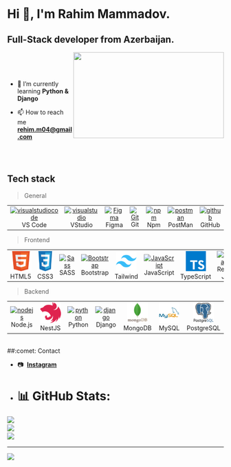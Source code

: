 <h1 align="left">Hi 👋, I'm Rahim Mammadov.</h1>

<div>

</div>
 
<h2 align="left">Full-Stack developer from Azerbaijan.</h2>
<a>
  <img src="https://raw.githubusercontent.com/abhisheknaiidu/abhisheknaiidu/master/code.gif" alt="" align="right" width="350" height="200"/>
</a>
<br>
<br>
<br>


- 🌱 I’m currently learning **Python & Django**

- 📫 How to reach me **rehim.m04@gmail.com**

<br>
<br>



<h2 align="left" id="rahim-stack">Tech stack</h2>

>  General
 
<table width='100%'>
  <tr>
   <td align="center" width="96"> 
        <a href="#rahim-stack" target="_blank" rel="noreferrer"> 
            <img src="https://upload.wikimedia.org/wikipedia/commons/thumb/9/9a/Visual_Studio_Code_1.35_icon.svg/1200px-Visual_Studio_Code_1.35_icon.svg.png" alt="visualstudiocode" width="48" height="48"/> 
        </a>
        <br>VS Code
    </td>
   <td align="center" width="96"> 
        <a href="#rahim-stack" target="_blank" rel="noreferrer"> 
            <img src="https://upload.wikimedia.org/wikipedia/commons/thumb/2/2c/Visual_Studio_Icon_2022.svg/800px-Visual_Studio_Icon_2022.svg.png" alt="visualstudio" width="48" height="48"/> 
        </a>
        <br>VStudio
    </td>
    <td align="center" width="96">
      <a href="#rahim-stack" >
        <img src="https://upload.wikimedia.org/wikipedia/commons/3/33/Figma-logo.svg" width="45" height="45" alt="Figma" />
      </a>
      <br>Figma
    </td>
    <td align="center" width="96">
      <a href="#rahim-stack" >
        <img src="https://upload.wikimedia.org/wikipedia/commons/thumb/3/3f/Git_icon.svg/1200px-Git_icon.svg.png" width="48" height="48" alt="Git" />
      </a>
      <br>Git
    </td>
    <td align="center" width="96"> 
      <a href="#rahim-stack" >
        <img src="https://brandeps.com/icon-download/N/Npm-icon-vector-05.svg" width="48" height="48" alt="npm" />
      </a>
      <br>Npm
    </td>
    <td align="center" width="96"> 
        <a href="#rahim-stack" target="_blank" rel="noreferrer"> 
            <img src="https://www.vectorlogo.zone/logos/getpostman/getpostman-icon.svg" alt="postman" width="48" height="48"/> 
        </a>
        <br>PostMan
    </td>
   <td align="center" width="96"> 
        <a href="#rahim-stack" target="_blank" rel="noreferrer"> 
            <img src="https://static-00.iconduck.com/assets.00/github-icon-2048x1988-jzvzcf2t.png" alt="github" width="48" height="48"/> 
        </a>
        <br>GitHub
    </td>
  </tr> 
</table>

>  Frontend
 
<table width='100%'> 
    <tr>
        <td align="center" width="96">
            <a href="#rahim-stack">
              <img src="https://raw.githubusercontent.com/devicons/devicon/1119b9f84c0290e0f0b38982099a2bd027a48bf1/icons/html5/html5-original.svg" width="48" height="48" alt="Html5" />
            </a>
            <br>HTML5
        </td>
        <td align="center" width="96"> 
            <a href="#rahim-stack" >
              <img src="https://raw.githubusercontent.com/devicons/devicon/1119b9f84c0290e0f0b38982099a2bd027a48bf1/icons/css3/css3-original.svg" width="48" height="48" alt="css3" />
            </a>
            <br>CSS3
        </td>
        <td align="center" width="96">
            <a href="#rahim-stack">
              <img src="https://brandeps.com/icon-download/S/Sass-icon-vector-04.svg" width="48" height="48" alt="Sass" />
            </a>
            <br>SASS
        </td>
        <td align="center" width="96">
            <a href="#rahim-stack">
              <img src="https://cdn.worldvectorlogo.com/logos/bootstrap-4.svg" width="48" height="48" alt="Bootstrap" />
            </a>
            <br>Bootstrap
        </td>
            <td align="center" width="96">
            <a href="#rahim-stack">
              <img src="https://raw.githubusercontent.com/devicons/devicon/master/icons/tailwindcss/tailwindcss-plain.svg" width="48" height="48" alt="Bootstrap" />
            </a>
            <br>Tailwind
        </td>
    <td align="center" width="96">
      <a href="#rahim-stack">
        <img src="https://upload.wikimedia.org/wikipedia/commons/thumb/9/99/Unofficial_JavaScript_logo_2.svg/1024px-Unofficial_JavaScript_logo_2.svg.png" width="48" height="48" alt="JavaScript"/>
      </a>
      <br>JavaScript
    </td>
    <td align="center" width="96">
        <a href="#rahim-stack" target="_blank" rel="noreferrer"> <img src="https://raw.githubusercontent.com/devicons/devicon/master/icons/typescript/typescript-original.svg" alt="typescript" width="48" height="48"/> </a>
        <br>TypeScript
      </td>
      <td align="center" width="96">
      <a href="#rahim-stack">
        <img src="https://brandlogos.net/wp-content/uploads/2020/09/react-logo.png" width="48" height="48" alt="React" />
      </a>
      <br>React JS
    </td>
    </td>
    <td align="center" width="96">
        <a href="#rahim-stack" target="_blank" rel="noreferrer"> 
            <img src="https://raw.githubusercontent.com/devicons/devicon/master/icons/redux/redux-original.svg" alt="redux" width="48" height="48"/> 
        </a>
        <br>Redux
    </td>
    <td align="center" width="96">
        <a href="#rahim-stack" target="_blank" rel="noreferrer"> 
            <img src="https://www.drupal.org/files/project-images/nextjs-icon-dark-background.png" alt="nextjs"     
            width="48" height="48"/> 
        </a>
      <br>Next.js
    </td>
  </tr> 
</table>

>  Backend
 
<table width='100%'> 
    <tr>
    <td align="center" width="96">
        <a href="https://nodejs.org" target="_blank" rel="noreferrer"> 
            <img src="https://seeklogo.com/images/N/nodejs-logo-FBE122E377-seeklogo.com.png" alt="nodejs" width="48" height="48"/> 
        </a>
      <br>Node.js
    </td>
    <td align="center" width="96">
        <a href="#rahim-stack" target="_blank" rel="noreferrer"> 
            <img src="https://raw.githubusercontent.com/devicons/devicon/master/icons/nestjs/nestjs-plain.svg" alt="nestjs" width="48" height="48"/> 
        </a>
      <br>NestJS
    </td>
     <td align="center" width="96">
        <a href="#rahim-stack" target="_blank" rel="noreferrer"> 
            <img src="https://upload.wikimedia.org/wikipedia/commons/thumb/c/c3/Python-logo-notext.svg/1869px-Python-logo-notext.svg.png" alt="python" width="48" height="48"/> 
        </a>
      <br>Python
    </td>
    <td align="center" width="96">
        <a href="#rahim-stack" target="_blank" rel="noreferrer"> 
            <img src="https://cdn.worldvectorlogo.com/logos/django.svg" alt="django" width="48" height="48"/> 
        </a>
      <br>Django 
    </td>
     <td align="center" width="96">
        <a href="#rahim-stack" target="_blank" rel="noreferrer"> 
            <img src="https://raw.githubusercontent.com/devicons/devicon/master/icons/mongodb/mongodb-original-wordmark.svg" alt="mongodb" width="48" height="48"/> 
        </a>
      <br>MongoDB
    </td>
    <td align="center" width="96">
        <a href="#rahim-stack" target="_blank" rel="noreferrer"> 
            <img src="https://raw.githubusercontent.com/devicons/devicon/master/icons/mysql/mysql-original-wordmark.svg" alt="mysql" width="48" height="48"/> 
        </a>
        <br>MySQL
    </td>
    <td align="center" width="96">
        <a href="#rahim-stack" target="_blank" rel="noreferrer"> 
            <img src="https://raw.githubusercontent.com/devicons/devicon/master/icons/postgresql/postgresql-original-wordmark.svg" alt="postgresql" width="48" height="48"/> 
        </a>
        <br>PostgreSQL
    </td>
  </tr> 
</table>

<br>
##:comet: Contact
<a href="#">
  <img align="right"/>
</a>


- :camera: &nbsp;**[Instagram](https://www.instagram.com/_rahimos_44/)**

- # 📊 GitHub Stats:
![](https://github-readme-stats.vercel.app/api?username=RehimMammadov&theme=dark&hide_border=false&include_all_commits=false&count_private=false)<br/>
![](https://github-readme-streak-stats.herokuapp.com/?user=RehimMammadov&theme=dark&hide_border=false)<br/>
![](https://github-readme-stats.vercel.app/api/top-langs/?username=RehimMammadov&theme=dark&hide_border=false&include_all_commits=false&count_private=false&layout=compact)

---
[![](https://visitcount.itsvg.in/api?id=RehimMammadov&icon=0&color=0)](https://visitcount.itsvg.in)

<!-- Proudly created with GPRM ( https://gprm.itsvg.in ) -->

<br>
    

